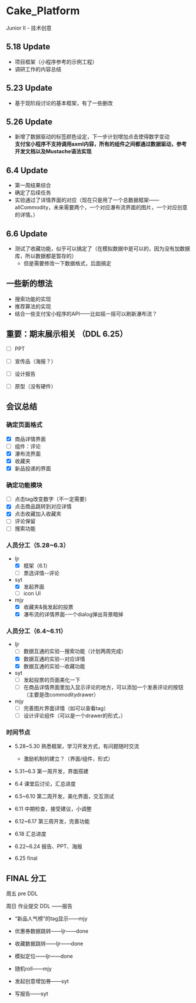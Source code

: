 # Cake_Platform
Junior II - 技术创意

## 5.18 Update

* 项目框架（小程序参考的示例工程）  
* 调研工作的内容总结


## 5.23 Update

* 基于现阶段讨论的基本框架，有了一些删改  

## 5.26 Update  

* 新增了数据驱动的标签颜色设定，下一步计划增加点击使得数字变动  
**支付宝小程序不支持调用axml内容，所有的组件之间都通过数据驱动，参考开发文档以及Mustache语法实现**

## 6.4 Update

* 第一周结果综合
* 确定了后续任务
* 实验通过了详情界面的对应（现在只是用了一个总数据框架——allCommodity，未来需要两个，一个对应瀑布流界面的图片，一个对应创意的详情。）

## 6.6 Update

* 测试了收藏功能，似乎可以搞定了（在模拟数据中是可以的，因为没有加数据库，所以数据都是暂存的）
  * 但是需要修改一下数据格式，后面搞定



## 一些新的想法

* 搜索功能的实现
* 推荐算法的实现
* 结合一些支付宝小程序的API——比如摇一摇可以刷新瀑布流？



## 重要：期末展示相关 （DDL 6.25）

- [ ] PPT
- [ ] 宣传品（海报？）
- [ ] 设计报告
- [ ] 原型（没有硬件）



## 会议总结

### 确定页面格式

- [x] 商品详情界面
- [ ] 组件：评论
- [x] 瀑布流界面
- [x] 收藏夹
- [x] 新品投递的界面

### 确定功能模块

- [ ] 点击tag改变数字（不一定需要）
- [x] 点击商品跳转到对应详情
- [x] 点击收藏加入收藏夹
- [ ] 评论保留
- [ ] 搜索功能

### 人员分工（5.28~6.3）

* ljr
  - [x] 框架（6.1）
  - [ ] 票选详情--评论
* syt
  - [x] 发起界面
  - [ ] icon UI
* mjy
  - [x] 收藏夹&我发起的投票
  - [x] 瀑布流的详情界面-一个dialog弹出背景暗掉

### 人员分工（6.4~6.11）

* ljr
  - [ ] 数据互通的实验--搜索功能（计划两周完成）
  - [x] 数据互通的实验--对应详情
  - [x] 数据互通的实验--收藏功能
* syt
  - [ ] 发起投票的页面美化一下
  - [ ] 在商品详情界面里加入显示评论的地方，可以添加一个发表评论的按钮（主要是改commoditydrawer）
* mjy
  - [ ] 完善图片界面详情（如可以查看tag）
  - [ ] 设计评论组件（可以是一个drawer的形式，）

### 时间节点

* 5.28~5.30 熟悉框架，学习开发方式，有问题随时交流
  * 激励机制的建立？（界面/组件，形式）
* 5.31~6.3 第一周开发，界面搭建
* 6.4 课堂后讨论，汇总进度
* 6.5~6.10 第二周开发，美化界面，交互测试
* 6.11 中期检查，接受建议，小调整

* 6.12~6.17 第三周开发，完善功能
* 6.18 汇总进度

* 6.22~6.24 报告、PPT、海报
* 6.25 final



## FINAL 分工

周五 pre DDL

周日 作业提交 DDL ——报告

* “新品人气榜”的tag显示——mjy
* 优惠券数据跳转——ljr——done
* 收藏数据跳转——ljr——done
* 模拟定位——ljr——done
* 随机roll——mjy

* 发起创意增加券——syt

* 写报告——syt
